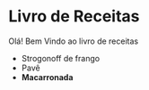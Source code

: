 # Livro de Receitas
Olá! Bem Vindo ao livro de receitas
 - Strogonoff de frango
 - Pavê
 - <b>Macarronada</b>
